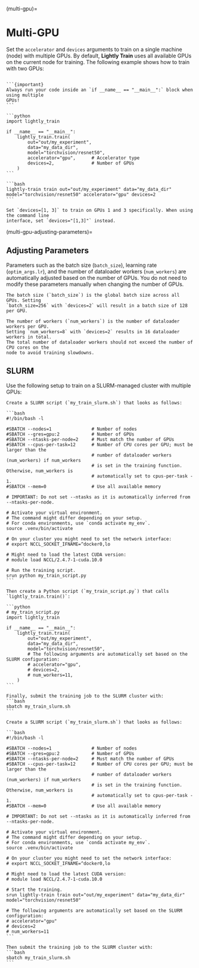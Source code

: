 (multi-gpu)=

# Multi-GPU

Set the `accelerator` and `devices` arguments to train on a single machine (node) with
multiple GPUs. By default, **Lightly Train** uses all available GPUs on the current
node for training. The following example shows how to train with two GPUs:

````{tab} Python

```{important}
Always run your code inside an `if __name__ == "__main__":` block when using multiple
GPUs!
```

```python
import lightly_train

if __name__ == "__main__":
    lightly_train.train(
        out="out/my_experiment",
        data="my_data_dir",
        model="torchvision/resnet50",
        accelerator="gpu",      # Accelerator type
        devices=2,              # Number of GPUs
    )
```
````

````{tab} Command Line
```bash
lightly-train train out="out/my_experiment" data="my_data_dir" model="torchvision/resnet50" accelerator="gpu" devices=2
```
````

```{tip}
Set `devices=[1, 3]` to train on GPUs 1 and 3 specifically. When using the command line
interface, set `devices="[1,3]"` instead.
```

(multi-gpu-adjusting-parameters)=

## Adjusting Parameters

Parameters such as the batch size (`batch_size`), learning rate (`optim_args.lr`), and
the number of dataloader workers (`num_workers`) are automatically adjusted
based on the number of GPUs. You do not need to modify these parameters manually when
changing the number of GPUs.

```{tip}
The batch size (`batch_size`) is the global batch size across all GPUs. Setting
`batch_size=256` with `devices=2` will result in a batch size of 128 per GPU.
```

```{tip}
The number of workers (`num_workers`) is the number of dataloader workers per GPU.
Setting `num_workers=8` with `devices=2` results in 16 dataloader workers in total.
The total number of dataloader workers should not exceed the number of CPU cores on the
node to avoid training slowdowns.
```

## SLURM

Use the following setup to train on a SLURM-managed cluster with multiple GPUs:

````{tab} Python
Create a SLURM script (`my_train_slurm.sh`) that looks as follows:

```bash
#!/bin/bash -l

#SBATCH --nodes=1               # Number of nodes
#SBATCH --gres=gpu:2            # Number of GPUs
#SBATCH --ntasks-per-node=2     # Must match the number of GPUs
#SBATCH --cpus-per-task=12      # Number of CPU cores per GPU; must be larger than the 
                                # number of dataloader workers (num_workers) if num_workers 
                                # is set in the training function. Otherwise, num_workers is 
                                # automatically set to cpus-per-task - 1.
#SBATCH --mem=0                 # Use all available memory

# IMPORTANT: Do not set --ntasks as it is automatically inferred from --ntasks-per-node.

# Activate your virtual environment.
# The command might differ depending on your setup.
# For conda environments, use `conda activate my_env`.
source .venv/bin/activate

# On your cluster you might need to set the network interface:
# export NCCL_SOCKET_IFNAME=^docker0,lo

# Might need to load the latest CUDA version:
# module load NCCL/2.4.7-1-cuda.10.0

# Run the training script.
srun python my_train_script.py      
```

Then create a Python script (`my_train_script.py`) that calls `lightly_train.train()`:

```python
# my_train_script.py
import lightly_train

if __name__ == "__main__":
    lightly_train.train(
        out="out/my_experiment",
        data="my_data_dir",
        model="torchvision/resnet50",
        # The following arguments are automatically set based on the SLURM configuration:
        # accelerator="gpu",
        # devices=2,
        # num_workers=11,
    )
```

Finally, submit the training job to the SLURM cluster with:
```bash
sbatch my_train_slurm.sh
```
````

````{tab} Command Line
Create a SLURM script (`my_train_slurm.sh`) that looks as follows:

```bash
#!/bin/bash -l

#SBATCH --nodes=1               # Number of nodes
#SBATCH --gres=gpu:2            # Number of GPUs
#SBATCH --ntasks-per-node=2     # Must match the number of GPUs
#SBATCH --cpus-per-task=12      # Number of CPU cores per GPU; must be larger than the 
                                # number of dataloader workers (num_workers) if num_workers 
                                # is set in the training function. Otherwise, num_workers is 
                                # automatically set to cpus-per-task - 1.
#SBATCH --mem=0                 # Use all available memory

# IMPORTANT: Do not set --ntasks as it is automatically inferred from --ntasks-per-node.

# Activate your virtual environment.
# The command might differ depending on your setup.
# For conda environments, use `conda activate my_env`.
source .venv/bin/activate

# On your cluster you might need to set the network interface:
# export NCCL_SOCKET_IFNAME=^docker0,lo

# Might need to load the latest CUDA version:
# module load NCCL/2.4.7-1-cuda.10.0

# Start the training.
srun lightly-train train out="out/my_experiment" data="my_data_dir" model="torchvision/resnet50"

# The following arguments are automatically set based on the SLURM configuration:
# accelerator="gpu"
# devices=2
# num_workers=11
```

Then submit the training job to the SLURM cluster with:
```bash
sbatch my_train_slurm.sh
```
````
